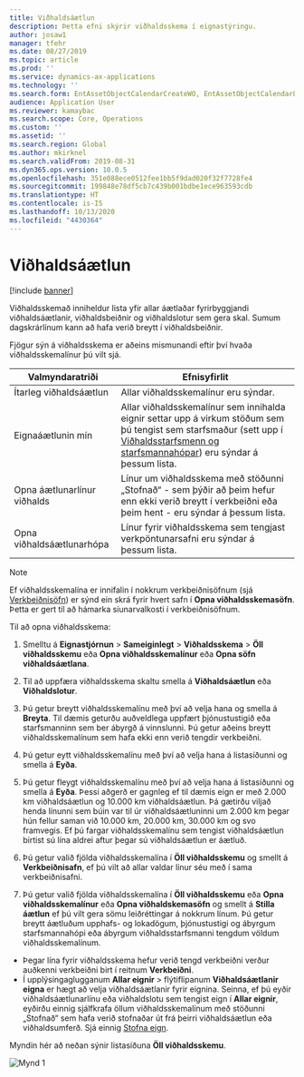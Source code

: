 ```yaml
---
title: Viðhaldsáætlun
description: Þetta efni skýrir viðhaldsskema í eignastýringu.
author: josaw1
manager: tfehr
ms.date: 08/27/2019
ms.topic: article
ms.prod: ''
ms.service: dynamics-ax-applications
ms.technology: ''
ms.search.form: EntAssetObjectCalendarCreateWO, EntAssetObjectCalendarListPagePoolsOpen, EntAssetObjectCalendarListPage, EntAssetObjectCalendarListPagePreviewPart, EntAssetObjectCalendarEdit, EntAssetObjectCalendarAdjust, EntAssetObjectCalendarDiscard, EntAssetObjectCalendarInfoPart
audience: Application User
ms.reviewer: kamaybac
ms.search.scope: Core, Operations
ms.custom: ''
ms.assetid: ''
ms.search.region: Global
ms.author: mkirknel
ms.search.validFrom: 2019-08-31
ms.dyn365.ops.version: 10.0.5
ms.openlocfilehash: 351e088ece0512fee1bb5f9dad020f32f7728fe4
ms.sourcegitcommit: 199848e78df5cb7c439b001bdbe1ece963593cdb
ms.translationtype: HT
ms.contentlocale: is-IS
ms.lasthandoff: 10/13/2020
ms.locfileid: "4430364"
---
```

# <a name="maintenance-schedule"></a>Viðhaldsáætlun

[!include [banner](../../includes/banner.md)]

 

Viðhaldsskemað inniheldur lista yfir allar áætlaðar fyrirbyggjandi viðhaldsáætlanir, viðhaldsbeiðnir og viðhaldslotur sem gera skal. Sumum dagskrárlínum kann að hafa verið breytt í viðhaldsbeiðnir.

Fjögur sýn á viðhaldsskema er aðeins mismunandi eftir því hvaða viðhaldsskemalínur þú vilt sjá.

| Valmyndaratriði                  | Efnisyfirlit                                                                                                                                             |
|----------------------------|----------------------------------------------------------------------------------------------------------------------------------------------------------------------------------------------|
| Ítarleg viðhaldsáætlun       | Allar viðhaldsskemalínur eru sýndar.     |
| Eignaáætlunin mín        | Allar viðhaldsskemalínur sem innihalda eignir settar upp á virkum stöðum sem þú tengist sem starfsmaður (sett upp í [Viðhaldsstarfsmenn og starfsmannahópar](../setup-for-objects/workers-and-worker-groups.md)) eru sýndar á þessum lista. |
| Opna áætlunarlínur viðhalds | Línur um viðhaldsskema með stöðunni „Stofnað“ - sem þýðir að þeim hefur enn ekki verið breytt í verkbeiðni eða þeim hent - eru sýndar á þessum lista.                                            |
| Opna viðhaldsáætlunarhópa | Línur fyrir viðhaldsskema sem tengjast verkpöntunarsafni eru sýndar á þessum lista.                                                                                                                  |

>[!NOTE]
>Ef viðhaldsskemalína er innifalin í nokkrum verkbeiðnisöfnum (sjá [Verkbeiðnisöfn](../work-orders/work-order-pools.md)) er sýnd ein skrá fyrir hvert safn í **Opna viðhaldsskemasöfn**. Þetta er gert til að hámarka síunarvalkosti í verkbeiðnisöfnum.

Til að opna viðhaldsskema:

1. Smelltu á **Eignastjórnun** > **Sameiginlegt** > **Viðhaldsskema** > **Öll viðhaldsskemu** eða **Opna viðhaldsskemalínur** eða **Opna söfn viðhaldsáætlana**.

2. Til að uppfæra viðhaldsskema skaltu smella á **Viðhaldsáætlun** eða **Viðhaldslotur**. 

3. Þú getur breytt viðhaldsskemalínu með því að velja hana og smella á **Breyta**. Til dæmis geturðu auðveldlega uppfært þjónustustigið eða starfsmanninn sem ber ábyrgð á vinnslunni. Þú getur aðeins breytt viðhaldsskemalínum sem hafa ekki enn verið tengdir verkbeiðni.

4. Þú getur eytt viðhaldsskemalínu með því að velja hana á listasíðunni og smella á **Eyða**.

5. Þú getur fleygt viðhaldsskemalínu með því að velja hana á listasíðunni og smella á **Eyða**. Þessi aðgerð er gagnleg ef til dæmis eign er með 2.000 km viðhaldsáætlun og 10.000 km viðhaldsáætlun. Þá gætirðu viljað henda línunni sem búin var til úr viðhaldsáætluninni um 2.000 km þegar hún fellur saman við 10.000 km, 20.000 km, 30.000 km og svo framvegis. Ef þú fargar viðhaldsskemalínu sem tengist viðhaldsáætlun birtist sú lína aldrei aftur þegar sú viðhaldsáætlun er áætluð.

6. Þú getur valið fjölda viðhaldsskemalína í **Öll viðhaldsskemu** og smellt á **Verkbeiðnisafn**, ef þú vilt að allar valdar línur séu með í sama verkbeiðnisafni.

7. Þú getur valið fjölda viðhaldsskemalína í **Öll viðhaldsskemu** eða **Opna viðhaldsskemalínur** eða **Opna viðhaldskemasöfn** og smellt á **Stilla áætlun** ef þú vilt gera sömu leiðréttingar á nokkrum línum. Þú getur breytt áætluðum upphafs- og lokadögum, þjónustustigi og ábyrgum starfsmannahópi eða ábyrgum viðhaldsstarfsmanni tengdum völdum viðhaldsskemalínum.

- Þegar lína fyrir viðhaldsskema hefur verið tengd verkbeiðni verður auðkenni verkbeiðni birt í reitnum **Verkbeiðni**.  
- Í upplýsingaglugganum **Allar eignir** > flýtiflipanum **Viðhaldsáætlanir eigna** er hægt að velja viðhaldsáætlanir fyrir eignina. Seinna, ef þú eyðir viðhaldsáætlunarlínu eða viðhaldslotu sem tengist eign í **Allar eignir**, eyðirðu einnig sjálfkrafa öllum viðhaldsskemalínum með stöðunni „Stofnað“ sem hafa verið stofnaðar út frá þeirri viðhaldsáætlun eða viðhaldsumferð. Sjá einnig [Stofna eign](../objects/create-an-object.md).

Myndin hér að neðan sýnir listasíðuna **Öll viðhaldsskemu**.

![Mynd 1](media/16-preventive-maintenance.png)

